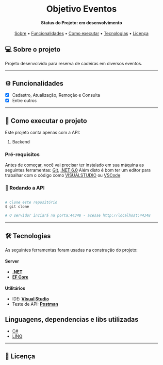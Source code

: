 ﻿<h1 align="center">
    Objetivo Eventos 
</h1>

<h4 align="center"> 
	Status do Projeto: em desenvolvimento
</h4>

<p align="center">
 <a href="#-sobre-o-projeto">Sobre</a> •
 <a href="#%EF%B8%8F-funcionalidades">Funcionalidades</a> •
 <a href="#-como-executar-o-projeto">Como executar</a> • 
 <a href="#-tecnologias">Tecnologias</a> • 
 <a href="#user-content--licença">Licença</a>
</p>

## 💻 Sobre o projeto

Projeto desenvolvido para reserva de cadeiras em diversos eventos. 

---

## ⚙️ Funcionalidades

- [x] Cadastro, Atualização, Remoção e Consulta
- [x] Entre outros

---

## 🚀 Como executar o projeto

Este projeto conta apenas com a API:

1. Backend 

### Pré-requisitos

Antes de começar, você vai precisar ter instalado em sua máquina as seguintes ferramentas:
[Git](https://git-scm.com), [.NET 6.0](https://dotnet.microsoft.com/en-us/download/dotnet) 
Além disto é bom ter um editor para trabalhar com o código como [VISUALSTUDIO](https://visualstudio.microsoft.com/pt-br/downloads/) ou [VSCode](https://code.visualstudio.com/)

### 🎲 Rodando a API

```bash

# Clone este repositório
$ git clone 

# O servidor inciará na porta:44348 - acesse http://localhost:44348

```

---

## 🛠 Tecnologias

As seguintes ferramentas foram usadas na construção do projeto:

#### **Server**

- **[.NET](https://dotnet.microsoft.com/en-us/)**
- **[EF Core](https://docs.microsoft.com/pt-br/ef/core/)**

#### [](https://github.com/tgmarinho/Ecoleta#utilit%C3%A1rios)**Utilitários**

- IDE: **[Visual Studio](https://visualstudio.microsoft.com/)**
- Teste de API: **[Postman](https://www.postman.com/)**

## Linguagens, dependencias e libs utilizadas 

- [C#](https://docs.microsoft.com/pt-br/dotnet/csharp/)
- [LINQ](https://docs.microsoft.com/pt-br/dotnet/csharp/programming-guide/concepts/linq/)

---

## 📝 Licença

